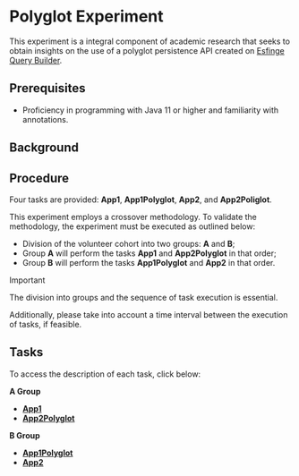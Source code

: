 # Polyglot Experiment
<!--
https://docs.github.com/github/writing-on-github/getting-started-with-writing-and-formatting-on-github/basic-writing-and-formatting-syntax
-->
This experiment is a integral component of academic research that seeks to obtain insights on the use of a polyglot persistence API created on [Esfinge Query Builder](https://esfinge.sourceforge.net/Query%20Builder.html).

## Prerequisites
- Proficiency in programming with Java 11 or higher and familiarity with annotations.

## Background

## Procedure
Four tasks are provided: **App1**, **App1Polyglot**, **App2**, and **App2Poliglot**.

This experiment employs a crossover methodology. To validate the methodology, the experiment must be executed as outlined below:

- Division of the volunteer cohort into two groups: **A** and **B**;
- Group **A** will perform the tasks **App1** and **App2Polyglot** in that order;
- Group **B** will perform the tasks **App1Polyglot** and **App2** in that order.

> [!IMPORTANT]
> The division into groups and the sequence of task execution is essential.
> 
> Additionally, please take into account a time interval between the execution of tasks, if feasible.

## Tasks

To access the description of each task, click below:

**A Group**
- [**App1**](https://github.com/PolyglotExperiment/App1)
- [**App2Polyglot**](https://github.com/PolyglotExperiment/App2Polyglot)

**B Group**
- [**App1Polyglot**](https://github.com/PolyglotExperiment/App1Polyglot)
- [**App2**](https://github.com/PolyglotExperiment/App2)




